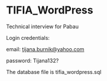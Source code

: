 # TIFIA_WordPress
Technical interview for Pabau


Login credentials:

email: tijana.burnik@yahoo.com

password: Tijana132?

The database file is tifia_wordpress.sql
